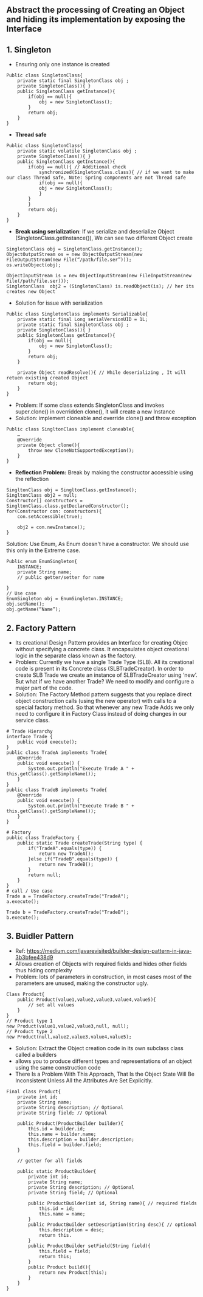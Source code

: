 ## Abstract the processing of Creating an Object and hiding its implementation by exposing the Interface

## 1. Singleton
- Ensuring only one instance is created
```
Public class SingletonClass{
	private static final SingletonClass obj ;
	private SingletonClass(){ }
	public SingletonClass getInstance(){
		if(obj == null){
			obj = new SingletonClass();
		}
		return obj;
	}
}
```

- **Thread safe**
```
Public class SingletonClass{
	private static volatile SingletonClass obj ;
	private SingletonClass(){ }
	public SingletonClass getInstance(){
		if(obj == null){ // Additional check
			synchronized(SingletonClass.class){ // if we want to make our class Thread safe, Note: Spring components are not Thread safe
			if(obj == null){
			obj = new SingletonClass();
			}
		}
		}
		return obj;
	}
}
```

- **Break using serialization**: If we serialize and deserialize Object (SingletonClass.getInstance()), We can see two different Object create
```
SingletonClass obj = SingletonClass.getInstance();
ObjectOutputStream os = new ObjectOutputStream(new FileOutputStream(new File(“/path/file.ser”)));
os.writeObject(obj);

ObjectInputStream is = new ObjectInputStream(new FileInputStream(new File(/path/file.ser)));
SingletonClass  obj2 = (SingletonClass) is.readObject(is); // her its creates new Object
```
- Solution for issue with serialization
```
Public class SingletonClass implements Serializable{
	private static final Long serialVersionUID = 1L;
	private static final SingletonClass obj ;
	private SingletonClass(){ }
	public SingletonClass getInstance(){
		if(obj == null){
			obj = new SingletonClass();
		}
		return obj;
	}

 	private Object readResolve(){ // While deserializing , It will retuen existing created Object
		return obj;
	}
}
```

- Problem: If some class extends SingletonClass and invokes super.clone() in overridden clone(), it will create a new Instance
- Solution: implement cloneable and override clone() and throw exception
```
Public class SingltonClass implement cloneable{
	…
	@Override
	private Object clone(){
		throw new CloneNotSupportedException();
	}
}
```

- **Reflection Problem:** Break by making the constructor accessible using the reflection
```
SingltonClass obj = SingltonClass.getInstance();
SingltonClass obj2 = null;
Constructor[] constructors = SingltonClass.class.getDeclaredConstructor();
for(Constructor con: constructors){
	con.setAccessible(true);

	obj2 = con.newInstance();
}
```
Solution: Use Enum, As Enum doesn't have a constructor. We should use this only in the Extreme case.
```
Public enum EnumSingleton{
	INSTANCE;
	private String name;
	// public getter/setter for name

}
// Use case
EnumSingleton obj = EnumSingleton.INSTANCE;
obj.setName();
obj.getName(“Name”);
```



## 2. Factory Pattern
- Its creational Design Pattern provides an Interface for creating Objec without specifying a concrete class. It encapsulates object creational logic in the separate class known as the factory.
- Problem: Currently we have a single Trade Type (SLB). All its creational code is present in its Concrete class (SLBTradeCreator). In order to create SLB Trade we create an instance of SLBTradeCreator using ‘new’. But what if we have another Trade? We need to modify and configure a major part of the code.
- Solution: The Factory Method pattern suggests that you replace direct object construction calls (using the new operator) with calls to a special factory method. So that whenever any new Trade Adds we only need to configure it in Factory Class instead of doing changes in our service class.

```
# Trade Hierarchy 
interface Trade {
	public void execute();
}
public class TradeA implements Trade{
	@Override
	public void execute() {
		System.out.println("Execute Trade A " + this.getClass().getSimpleName());
	}
}
public class TradeB implements Trade{
	@Override
	public void execute() {
		System.out.println("Execute Trade B " + this.getClass().getSimpleName());
	}
}

# Factory
public class TradeFactory {
	public static Trade createTrade(String type) {
		if("TradeA".equals(type)) {
			return new TradeA();	
		}else if("TradeB".equals(type)) {
			return new TradeB();
		}
		return null;
	}
}
# call / Use case
Trade a = TradeFactory.createTrade("TradeA");
a.execute();
		
Trade b = TradeFactory.createTrade("TradeB");
b.execute();
```

## 3. Buidler Pattern
- Ref: https://medium.com/javarevisited/builder-design-pattern-in-java-3b3bfee438d9
- Allows creation of Objects with required fields and hides other fields thus hiding complexity 
- Problem: lots of parameters in construction, in most cases most of the parameters are unused, making the constructor ugly.
```
Class Product{
	public Product(value1,value2,value3,value4,value5){
		// set all values
	}
}
// Product type 1
new Product(value1,value2,value3,null, null);
// Product type 2
new Product(null,value2,value3,value4,value5);
```
- Solution: Extract the Object creation code in its own subclass class called a builders
- allows you to produce different types and representations of an object using the same construction code
- There Is a Problem With This Approach, That Is the Object State Will Be Inconsistent Unless All the Attributes Are Set Explicitly.

```
Final class Product{
	private int id;
	private String name;
	private String description; // Optional
	private String field; // Optional
	
	public Product(ProductBuilder builder){
		this.id = builder.id;
		this.name = builder.name;
		this.description = builder.description;
		this.field = builder.field;
	}	

	// getter for all fields

	public static ProductBuilder{
		private int id;
		private String name;
		private String description; // Optional
		private String field; // Optional

		public ProductBuilder(int id, String name){ // required fields
			this.id = id;
			this.name = name;
		}
		public ProductBuilder setDescription(String desc){ // optional
			this.description = desc;
			return this.
		}
		public ProductBuilder setField(String field){
			this.field = field;
			return this;
		}
		public Product build(){
			return new Product(this);
		}	
	}
}
```

